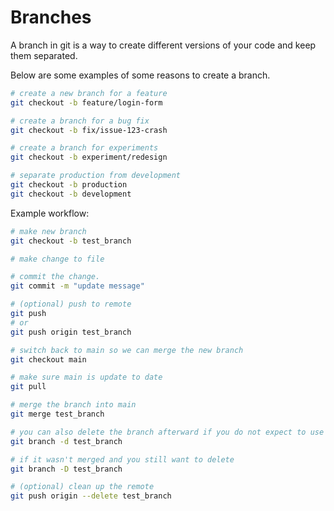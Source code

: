 # Branches

A branch in git is a way to create different versions of your code and keep them
separated.

Below are some examples of some reasons to create a branch.

```bash
# create a new branch for a feature
git checkout -b feature/login-form

# create a branch for a bug fix
git checkout -b fix/issue-123-crash

# create a branch for experiments
git checkout -b experiment/redesign

# separate production from development
git checkout -b production
git checkout -b development
```

Example workflow:
```bash
# make new branch
git checkout -b test_branch

# make change to file

# commit the change.
git commit -m "update message"

# (optional) push to remote
git push
# or
git push origin test_branch

# switch back to main so we can merge the new branch
git checkout main

# make sure main is update to date
git pull

# merge the branch into main
git merge test_branch

# you can also delete the branch afterward if you do not expect to use it
git branch -d test_branch

# if it wasn't merged and you still want to delete
git branch -D test_branch

# (optional) clean up the remote
git push origin --delete test_branch
```

